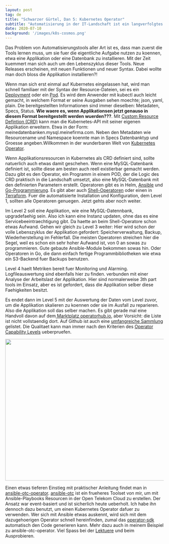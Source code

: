 ```yaml
---
layout: post
tag: de
title: "Schwarzer Gürtel, Dan 5: Kubernetes Operator"
subtitle: "Automatisierung in der IT-Landschaft ist ein langverfolgtes Ziel. Mit Werkzeugen wie Puppet, Chef oder Ansible verfolgt der Operator den Ansatz, immer wiederkehrende Ablaeufe dem Computer zu ueberlassen. Oder vordefinierte Zustaende von Umgebungen im Serverpark auszurollen. Spaetestens seit DevOps ist dabei aber immer die komplette Wertschoepfungskette und damit der Lebenszyklus einer Applikation zu betrachten."
date: 2020-07-10
background: '/images/k8s-cosmos.png'
---
```


Das Problem von Automatisierungstools aller Art ist es, dass man zuerst die Tools lernen muss, um sie fuer die eigentliche Aufgabe nutzen zu koennen, etwa eine Applikation oder eine Datenbank zu installieren. Mit der Zeit kuemmert man sich auch um den Lebenszyklus dieser Tools. Neue Releases erscheinen, mit neuen Funktionen und neuer Syntax. Dabei wollte man doch bloss die Applikation installieren?!

Wenn man sich erst einmal auf Kubernetes eingelassen hat, wird man schnell familiaer mit der Syntax der Resource-Dateien, sei es ein <a href="https://v1-17.docs.kubernetes.io/docs/reference/generated/kubernetes-api/v1.17/#deployment-v1-apps">Deployment</a> oder ein <a href="https://v1-17.docs.kubernetes.io/docs/reference/generated/kubernetes-api/v1.17/#pod-v1-core">Pod</a>. Es wird dem Anwender mit kubectl auch leicht gemacht, in welchem Format er seine Ausgaben sehen moechte; json, yaml, plain.  Die bereitgestellten Informationen sind immer dieselben: Metadaten, Specs, Status. <strong>Wie waere es, wenn Applikationsen jetzt genauso in diesem Format bereitgestellt werden wuerden???</strong>.  Mit <a href="https://v1-17.docs.kubernetes.io/docs/reference/generated/kubernetes-api/v1.17/#customresourcedefinition-v1-apiextensions-k8s-io">Custom Resource Defintion (CRD)</a> kann man die Kubernetes-API mit seiner eigenen Applikation erweitern. Etwa in der Form: meinedatenbanken.mysql.meinefirma.com. Neben den Metadaten wie Resourcename und Namespace koennte man in Specs Datenbanktyp und Groesse angeben.Willkommen in der wunderbaren Welt von <a href="https://kubernetes.io/docs/concepts/extend-kubernetes/operator/">Kubernetes Operator</a>.

Wenn Applikationsresourcen in Kubernetes als CRD definiert sind, sollte natuerlich auch etwas damit geschehen. Wenn eine MySQL-Datenbank definiert ist, sollte diese am besten auch reell existierbar gemacht werden. Dazu gibt es den Operator, ein Programm in einem POD, der die Logic des CRD praktisch in die Landschaft umsetzt, also eine MySQL-Datenbank mit den definierten Parametern erstellt. Operatoren gibt es in Helm, <a href="https://github.com/geerlingguy/mariadb-operator">Ansible</a> und <a href="https://github.com/abalki001/mariadb-operator">Go-Programmierung</a>.  Es gibt aber auch <a href="https://github.com/flant/shell-operator">Shell-Operatoren</a> oder einen in <a href="https://github.com/hashicorp/terraform-k8s">Terraform</a>. Fuer die automatisierte Installation und Konfiguration, dem Level 1,  sollten alle Operatoren genuegen. Jetzt gehts aber noch weiter. 

Im Level 2 soll eine Applikation, wie eine MySQL-Datennbank, upgradefaehig sein. Also ich kann eine Instanz updaten, ohne das es eine Servicebeeintraechtigung gibt. Da haette an beim Shell-Operatore schon etwas Aufwand. Gehen wir gleich zu Level 3 weiter: Hier wird schon der volle Lebenszyklus der Applikation gefordert: Speicherverwaltung, Backup, Wiederherstellung im Fehlerfall. Die meisten Operatoren streichen hier die Segel, weil es schon ein sehr hoher Aufwand ist, von 0 an sowas zu programmieren. Gute gebaute Ansible-Module bekommen sowas hin. Oder Operatoren in Go, die dann einfach fertige Programmbibliotheken wie etwa ein S3-Backend fuer Backups benutzen.

Level 4 haelt Metriken bereit fuer Monitoring und Alarming. Logfileauswertung sind ebenfalls hier zu finden. verbunden mit einer Analyse der Arbeitslast der Applikation. Hier sind normalerweise 3th part tools im Einsatz, aber es ist gefordert, dass die Applikation selber diese Faehigkeiten besitzt.

Es endet dann im Level 5 mit der Auswertung der Daten vom Level zuvor, um die Applikation skalieren zu koennen oder sie im Ausfall zu reparieren. Also die Applikation soll das selber machen. Es gibt gerade mal eine Handvoll davon auf dem<a href="https://operatorhub.io"> Marktplatz operatorhub.io</a>, aber Vorsicht: die Liste ist nicht vollstaendig dort. Auf Github ist auch eine <a href="https://github.com/operator-framework/awesome-operators">umfangreiche Sammlung</a> gelistet. Die Qualitaet kann man immer nach den Kriterien des <a href="https://sdk.operatorframework.io/operator-capability-level.png">Operator Capability Levels</a> ueberpruefen. 

<img src="/k8sblog/images/2020-07-10-1.png" width="900" height="450" />

Einen etwas tieferen Einstieg mit praktischer Anleitung findet man in <a href="https://github.com/eumel8/ansible-otc-operator">ansible-otc-operator</a>. <a href="https://github.com/eumel8/ansible-otc/releases">ansible-otc</a> ist ein frueheres Toolset von mir, um mit Ansible-Playbooks Resourcen in der Open Telekom Cloud zu erstellen. Der Ansatz war event-basiert und ist sicherlich heute ueberholt. Ich habe ihn dennoch dazu benutzt, um einen Kubernetes Operator dafuer zu verwenden. Wer sich mit Ansible etwas auskennt, wird sich mit dem dazugehoerigen Operator schnell hereinfinden, zumal das <a href="https://sdk.operatorframework.io/">operator-sdk</a> automatisch den Code generieren kann. Mehr dazu auch in meinem Beispiel zu ansible-otc-operator. Viel Spass bei der <a href="https://github.com/eumel8/ansible-otc-operator/blob/master/README.md">Lektuere</a> und beim Ausprobieren.

